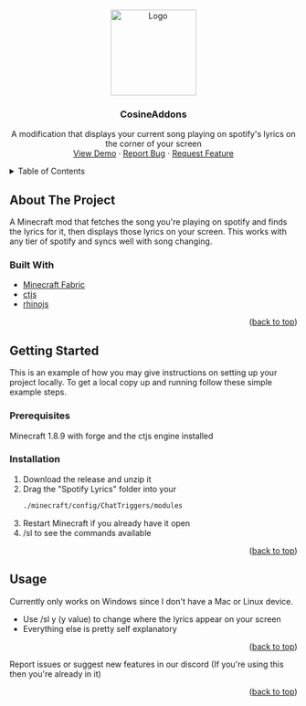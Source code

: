 <a id="readme-top"></a>
<!-- PROJECT LOGO -->
<br />
<div align="center">
  <a href="https://github.com/Dreamwalked/CosineAddons">
    <img src="assets/cosine.png" alt="Logo" width="150" height="150">
  </a>

<h3 align="center">CosineAddons</h3>

  <p align="center">
    A modification that displays your current song playing on spotify's lyrics on the corner of your screen
    <br />
    <a href="https://github.com/Dreamwalked/CosineAddons">View Demo</a>
    ·
    <a href="https://github.com/Dreamwalked/CosineAddons/issues/new?labels=bug&template=bug-report---.md">Report Bug</a>
    ·
    <a href="https://github.com/Dreamwalked/CosineAddons/issues/new?labels=enhancement&template=feature-request---.md">Request Feature</a>
  </p>
</div>



<!-- TABLE OF CONTENTS -->
<details>
  <summary>Table of Contents</summary>
  <ol>
    <li>
      <a href="#about-the-project">About The Project</a>
      <ul>
        <li><a href="#built-with">Built With</a></li>
      </ul>
    </li>
    <li>
      <a href="#getting-started">Getting Started</a>
      <ul>
        <li><a href="#prerequisites">Prerequisites</a></li>
        <li><a href="#installation">Installation</a></li>
      </ul>
    </li>
    <li><a href="#usage">Usage</a></li>
    <li><a href="#roadmap">Roadmap</a></li>
    <li><a href="#contact">Contact</a></li>
    <li><a href="#acknowledgments">Acknowledgments</a></li>
  </ol>
</details>



<!-- ABOUT THE PROJECT -->
## About The Project

A Minecraft mod that fetches the song you're playing on spotify and finds the lyrics for it, then displays those lyrics on your screen.
This works with any tier of spotify and syncs well with song changing.


### Built With
* [Minecraft Fabric](https://fabricmc.net/)
* [ctjs](https://github.com/ChatTriggers/ChatTriggers)
* [rhinojs](https://github.com/ChatTriggers/rhino)

<p align="right">(<a href="#readme-top">back to top</a>)</p>



<!-- GETTING STARTED -->
## Getting Started

This is an example of how you may give instructions on setting up your project locally.
To get a local copy up and running follow these simple example steps.

### Prerequisites

Minecraft 1.8.9 with forge and the ctjs engine installed

### Installation

1. Download the release and unzip it
2. Drag the "Spotify Lyrics" folder into your
   ```sh
   ./minecraft/config/ChatTriggers/modules
   ```
3. Restart Minecraft if you already have it open
4. /sl to see the commands available

<p align="right">(<a href="#readme-top">back to top</a>)</p>



<!-- USAGE EXAMPLES -->
## Usage

Currently only works on Windows since I don't have a Mac or Linux device.
* Use /sl y (y value) to change where the lyrics appear on your screen
* Everything else is pretty self explanatory

<p align="right">(<a href="#readme-top">back to top</a>)</p>

Report issues or suggest new features in our discord (If you're using this then you're already in it)

<p align="right">(<a href="#readme-top">back to top</a>)</p>

